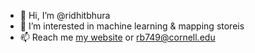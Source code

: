 - 👋 Hi, I’m @ridhitbhura
- 👀 I’m interested in machine learning & mapping storeis
- 📫 Reach me [my website](https://ridhitbhura.com) or rb749@cornell.edu 

<!---
ridhitbhura/ridhitbhura is a ✨ special ✨ repository because its `README.md` (this file) appears on your GitHub profile.
You can click the Preview link to take a look at your changes.
--->
